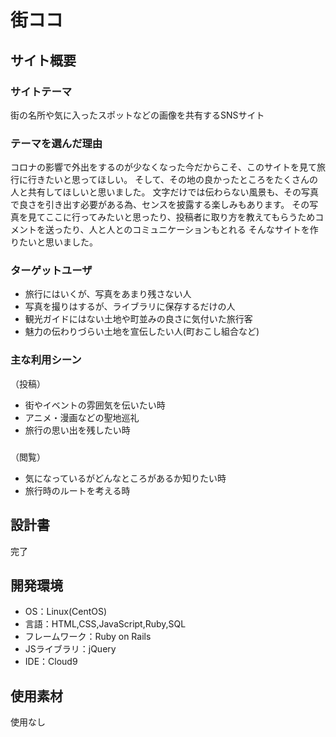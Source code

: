 # 街ココ

## サイト概要
### サイトテーマ
街の名所や気に入ったスポットなどの画像を共有するSNSサイト

### テーマを選んだ理由
コロナの影響で外出をするのが少なくなった今だからこそ、このサイトを見て旅行に行きたいと思ってほしい。
 そして、その地の良かったところをたくさんの人と共有してほしいと思いました。
 文字だけでは伝わらない風景も、その写真で良さを引き出す必要がある為、センスを披露する楽しみもあります。
 その写真を見てここに行ってみたいと思ったり、投稿者に取り方を教えてもらうためコメントを送ったり、人と人とのコミュニケーションもとれる
 そんなサイトを作りたいと思いました。

### ターゲットユーザ
- 旅行にはいくが、写真をあまり残さない人
- 写真を撮りはするが、ライブラリに保存するだけの人
- 観光ガイドにはない土地や町並みの良さに気付いた旅行客
- 魅力の伝わりづらい土地を宣伝したい人(町おこし組合など)

### 主な利用シーン
（投稿）
- 街やイベントの雰囲気を伝いたい時
- アニメ・漫画などの聖地巡礼
- 旅行の思い出を残したい時
###
（閲覧）
- 気になっているがどんなところがあるか知りたい時
- 旅行時のルートを考える時

## 設計書
完了

## 開発環境
- OS：Linux(CentOS)
- 言語：HTML,CSS,JavaScript,Ruby,SQL
- フレームワーク：Ruby on Rails
- JSライブラリ：jQuery
- IDE：Cloud9

## 使用素材
使用なし